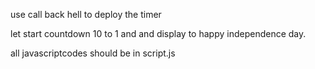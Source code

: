 use call back hell to deploy the timer

let start countdown 10 to 1 and and display to happy independence day.

all javascriptcodes should be in script.js
